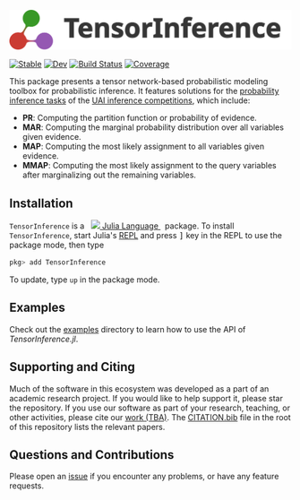 <p align="center">
<img width="700px" src="./docs/src/assets/logo-with-name.svg"/>
</p>

[![Stable](https://img.shields.io/badge/docs-stable-blue.svg)](https://TensorBFS.github.io/TensorInference.jl/stable/)
[![Dev](https://img.shields.io/badge/docs-dev-blue.svg)](https://TensorBFS.github.io/TensorInference.jl/dev/)
[![Build Status](https://github.com/TensorBFS/TensorInference.jl/actions/workflows/CI.yml/badge.svg?branch=main)](https://github.com/TensorBFS/TensorInference.jl/actions/workflows/CI.yml?query=branch%3Amain)
[![Coverage](https://codecov.io/gh/TensorBFS/TensorInference.jl/branch/main/graph/badge.svg)](https://codecov.io/gh/TensorBFS/TensorInference.jl)

This package presents a tensor network-based probabilistic modeling toolbox for
probabilistic inference. It features solutions for the [probability inference
tasks](https://uaicompetition.github.io/uci-2022/competition-entry/tasks/) of
the [UAI inference competitions](https://uaicompetition.github.io/uci-2022/),
which include:

- **PR**: Computing the partition function or probability of evidence.
- **MAR**: Computing the marginal probability distribution over all variables
  given evidence.
- **MAP**: Computing the most likely assignment to all variables given evidence.
- **MMAP**: Computing the most likely assignment to the query variables after
  marginalizing out the remaining variables.

## Installation
<p>
<code>TensorInference</code> is a &nbsp;
    <a href="https://julialang.org">
        <img src="https://raw.githubusercontent.com/JuliaLang/julia-logo-graphics/master/images/julia.ico" width="16em">
        Julia Language
    </a>
    &nbsp; package. To install <code>TensorInference</code>,
    start Julia's <a href="https://docs.julialang.org/en/v1/manual/getting-started/">REPL</a> and press <kbd>]</kbd> key in the REPL to use the package mode, then type
</p>

```julia
pkg> add TensorInference
```

To update, type `up` in the package mode.

## Examples

Check out the [examples](examples) directory to learn how to use the API of
*TensorInference.jl*.

## Supporting and Citing

Much of the software in this ecosystem was developed as a part of an academic
research project. If you would like to help support it, please star the
repository. If you use our software as part of your research, teaching, or other
activities, please cite our [work (TBA)](). The [CITATION.bib](CITATION.bib)
file in the root of this repository lists the relevant papers.

## Questions and Contributions

Please open an [issue](https://github.com/TensorBFS/TensorInference.jl/issues)
if you encounter any problems, or have any feature requests.
